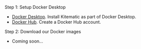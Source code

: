 Step 1: Setup Docker Desktop
 - [Docker Desktop](https://www.docker.com/products/docker-desktop). Install Kitematic as part of Docker Desktop.
 - [Docker Hub](https://hub.docker.com/). Create a Docker Hub account.
 
Step 2: Download our Docker images
 - Coming soon...
